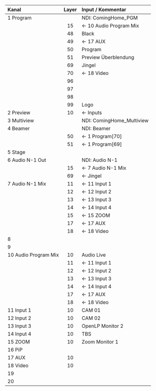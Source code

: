 | Kanal | Layer | Input / Kommentar |
|:---|:---:|:---|
| 1 Program |  | NDI: ComingHome_PGM |
|  | 15 | <- 10 Audio Program Mix |
|  | 48 | Black |
|  | 49 | <- 17 AUX |
|  | 50 | Program |
|  | 51 | Preview Überblendung |
|  | 69 | Jingel |
|  | 70 | <- 18 Video |
|  | 96 |  |
|  | 97 |  |
|  | 98 |  |
|  | 99 | Logo |
| 2 Preview | 10 | <- Inputs |
| 3 Multiview |  | NDI: ComingHome_Multiview |
| 4 Beamer |  | NDI: Beamer |
|  | 50 | <- 1 Program[70] |
|  | 51 | <- 1 Program[69] |
| 5 Stage |  |  |
| 6 Audio N-1 Out|  | NDI: Audio N-1 |
| | 15 | <- 7 Audio N-1 Mix |
| | 69 | <- Jingel |
| 7 Audio N-1 Mix| 11 | <- 11 Input 1 |
|  | 12 | <- 12 Input 2 |
|  | 13 | <- 13 Input 3 |
|  | 14 | <- 14 Input 4 |
|  | 15 | <- 15 ZOOM |
|  | 17 | <- 17 AUX |
|  | 18 | <- 18 Video |
| 8 |  |  |
| 9 |  |  |
| 10 Audio Program Mix | 10 | Audio Live |
|  | 11 | <- 11 Input 1 |
|  | 12 | <- 12 Input 2 |
|  | 13 | <- 13 Input 3 |
|  | 14 | <- 14 Input 4 |
|  | 17 | <- 17 AUX |
|  | 18 | <- 18 Video |
| 11 Input 1 | 10 | CAM 01 |
| 12 Input 2 | 10 | CAM 02 |
| 13 Input 3 | 10 | OpenLP Monitor 2 |
| 14 Input 4 | 10 | TBS |
| 15 ZOOM | 10 | Zoom Monitor 1 |
| 16 PiP |  |  |
| 17 AUX | 10 |  |
| 18 Video | 10 |  |
| 19 |  |  |
| 20 |  |  |  |
